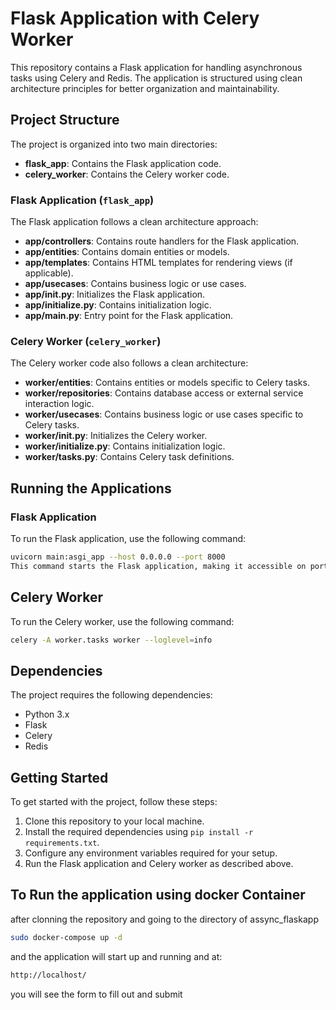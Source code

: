 # Flask Application with Celery Worker

This repository contains a Flask application for handling asynchronous tasks using Celery and Redis. The application is structured using clean architecture principles for better organization and maintainability.

## Project Structure

The project is organized into two main directories:

- **flask_app**: Contains the Flask application code.
- **celery_worker**: Contains the Celery worker code.

### Flask Application (`flask_app`)

The Flask application follows a clean architecture approach:

- **app/controllers**: Contains route handlers for the Flask application.
- **app/entities**: Contains domain entities or models.
- **app/templates**: Contains HTML templates for rendering views (if applicable).
- **app/usecases**: Contains business logic or use cases.
- **app/__init__.py**: Initializes the Flask application.
- **app/initialize.py**: Contains initialization logic.
- **app/main.py**: Entry point for the Flask application.

### Celery Worker (`celery_worker`)

The Celery worker code also follows a clean architecture:

- **worker/entities**: Contains entities or models specific to Celery tasks.
- **worker/repositories**: Contains database access or external service interaction logic.
- **worker/usecases**: Contains business logic or use cases specific to Celery tasks.
- **worker/__init__.py**: Initializes the Celery worker.
- **worker/initialize.py**: Contains initialization logic.
- **worker/tasks.py**: Contains Celery task definitions.

## Running the Applications

### Flask Application

To run the Flask application, use the following command:

```sh  
uvicorn main:asgi_app --host 0.0.0.0 --port 8000
This command starts the Flask application, making it accessible on port 8000.
```
## Celery Worker

To run the Celery worker, use the following command:

```sh  
celery -A worker.tasks worker --loglevel=info
```
## Dependencies

The project requires the following dependencies:

- Python 3.x
- Flask
- Celery
- Redis

## Getting Started

To get started with the project, follow these steps:

1. Clone this repository to your local machine.
2. Install the required dependencies using `pip install -r requirements.txt`.
3. Configure any environment variables required for your setup.
4. Run the Flask application and Celery worker as described above.
 ## To Run the application using docker Container
 after clonning the repository and going to the directory of assync_flaskapp
 ```sh  
 sudo docker-compose up -d
 ```
 and the application will start up and running and at:
 ```sh  
 http://localhost/
 ```
 you will see the form to fill out and submit